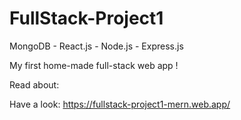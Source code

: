 # FullStack-Project1

MongoDB - React.js - Node.js - Express.js

My first home-made full-stack web app !

Read about: 

Have a look: https://fullstack-project1-mern.web.app/
